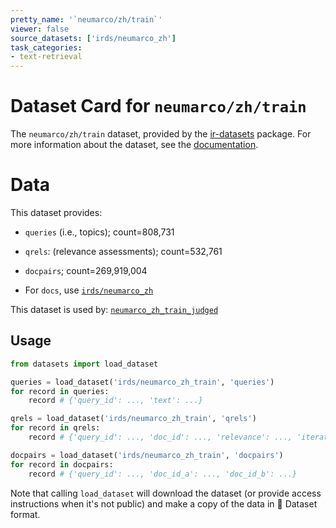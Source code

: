```yaml
---
pretty_name: '`neumarco/zh/train`'
viewer: false
source_datasets: ['irds/neumarco_zh']
task_categories:
- text-retrieval
---
```


# Dataset Card for `neumarco/zh/train`

The `neumarco/zh/train` dataset, provided by the [ir-datasets](https://ir-datasets.com/) package.
For more information about the dataset, see the [documentation](https://ir-datasets.com/neumarco#neumarco/zh/train).

# Data

This dataset provides:
 - `queries` (i.e., topics); count=808,731
 - `qrels`: (relevance assessments); count=532,761
 - `docpairs`; count=269,919,004

 - For `docs`, use [`irds/neumarco_zh`](https://huggingface.co/datasets/irds/neumarco_zh)

This dataset is used by: [`neumarco_zh_train_judged`](https://huggingface.co/datasets/irds/neumarco_zh_train_judged)


## Usage

```python
from datasets import load_dataset

queries = load_dataset('irds/neumarco_zh_train', 'queries')
for record in queries:
    record # {'query_id': ..., 'text': ...}

qrels = load_dataset('irds/neumarco_zh_train', 'qrels')
for record in qrels:
    record # {'query_id': ..., 'doc_id': ..., 'relevance': ..., 'iteration': ...}

docpairs = load_dataset('irds/neumarco_zh_train', 'docpairs')
for record in docpairs:
    record # {'query_id': ..., 'doc_id_a': ..., 'doc_id_b': ...}

```

Note that calling `load_dataset` will download the dataset (or provide access instructions when it's not public) and make a copy of the
data in 🤗 Dataset format.
